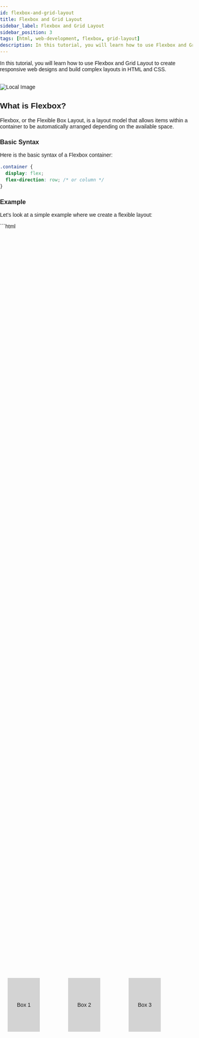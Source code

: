 ```yaml
---
id: flexbox-and-grid-layout
title: Flexbox and Grid Layout
sidebar_label: Flexbox and Grid Layout
sidebar_position: 3
tags: [html, web-development, flexbox, grid-layout]
description: In this tutorial, you will learn how to use Flexbox and Grid Layout to create responsive web designs and build complex layouts in HTML and CSS.
---
```


In this tutorial, you will learn how to use Flexbox and Grid Layout to create responsive web designs and build complex layouts in HTML and CSS.
<br></br>

![Local Image](https://ishadeed.com/assets/grid-flex/grid-vs-flexbox.png)

## What is Flexbox?
Flexbox, or the Flexible Box Layout, is a layout model that allows items within a container to be automatically arranged depending on the available space.

### Basic Syntax
Here is the basic syntax of a Flexbox container:

```css
.container {
  display: flex;
  flex-direction: row; /* or column */
}
```

### Example
Let's look at a simple example where we create a flexible layout:

<Tabs>
    <TabItem value="Code">
```html
<!DOCTYPE html>
<html lang="en">
<head>
  <meta charset="UTF-8">
  <meta name="viewport" content="width=device-width, initial-scale=1.0">
  <title>Flexbox Example</title>
  <style>
    .container {
      display: flex;
      justify-content: space-around;
      align-items: center;
      height: 100vh;
    }
    .box {
      width: 100px;
      height: 100px;
      background-color: lightblue;
      text-align: center;
      line-height: 100px;
    }
  </style>
</head>
<body>
  <div class="container">
    <div class="box">Box 1</div>
    <div class="box">Box 2</div>
    <div class="box">Box 3</div>
  </div>
</body>
</html>
```
    </TabItem>
    <TabItem value="Output">
        <BrowserWindow>
            ![banner](flexbox.png)
        </BrowserWindow>
    </TabItem>
</Tabs>


## What is Grid Layout?
Grid is a blueprint for making websites.

The Grid model allows you to layout the content of your website. Not only that, it helps you create the structures you need for building responsive websites for multiple devices. This means your site will look good on desktop, mobile, and tablet.

Grid Layout is a two-dimensional layout system for the web. It allows you to create complex layouts using rows and columns.

### Basic Syntax
Here is the basic syntax of a Grid container:

```css
.container {
  display: grid;
  grid-template-columns: repeat(3, 1fr);
  grid-template-rows: auto;
}
```

### Example
Let's look at a simple example where we create a grid layout:
<Tabs>
    <TabItem value="Code">
```html
<!DOCTYPE html>
<html lang="en">

<head>
    <meta charset="UTF-8">
    <meta name="viewport" content="width=device-width, initial-scale=1.0">
    <title>Grid Layout Example</title>
    <style>
        .container {
          display: grid;
          grid-template-columns: repeat(3, 1fr);
          gap: 10px;
        }
        .box {
          background-color: lightgreen;
          text-align: center;
          padding: 20px;
        }
    </style>
</head>

<body>
    <div class="container">
        <div class="box">Box 1</div>
        <div class="box">Box 2</div>
        <div class="box">Box 3</div>
        <div class="box">Box 4</div>
        <div class="box">Box 5</div>
        <div class="box">Box 6</div>
    </div>
</body>

</html>
```
    </TabItem>
    <TabItem value="Output">
        <BrowserWindow>
            ![banner](grid.png)
        </BrowserWindow>
    </TabItem>
</Tabs>

## Practical Example
Let's create a practical example where we use both Flexbox and Grid Layout to adjust the layout of a simple webpage based on different screen sizes:

<Tabs>
    <TabItem value="Flexbox">
```html
<!DOCTYPE html>
<html lang="en">
<head>
  <meta charset="UTF-8">
  <meta name="viewport" content="width=device-width, initial-scale=1.0">
  <title>Responsive Flexbox Layout</title>
  <style>
    body {
      font-family: Arial, sans-serif;
      margin: 0;
      padding: 0;
    }
    .container {
      display: flex;
      flex-direction: column;
      align-items: center;
      padding: 20px;
    }
    .box {
      width: 100%;
      padding: 20px;
      margin: 10px 0;
      background-color: lightgray;
      text-align: center;
    }
    @media (min-width: 600px) {
      .container {
        flex-direction: row;
        flex-wrap: wrap;
        justify-content: space-around;
      }
      .box {
        width: 45%;
      }
    }
    @media (min-width: 900px) {
      .box {
        width: 30%;
      }
    }
  </style>
</head>
<body>
  <div class="container">
    <div class="box">Box 1</div>
    <div class="box">Box 2</div>
    <div class="box">Box 3</div>
  </div>
</body>
</html>
```
    </TabItem>
    <TabItem value="Grid">
```html
<!DOCTYPE html>
<html lang="en">
<head>
  <meta charset="UTF-8">
  <meta name="viewport" content="width=device-width, initial-scale=1.0">
  <title>Responsive Grid Layout</title>
  <style>
    body {
      font-family: Arial, sans-serif;
      margin: 0;
      padding: 0;
    }
    .container {
      display: grid;
      grid-template-columns: 1fr;
      gap: 10px;
      padding: 20px;
    }
    .box {
      background-color: lightgray;
      text-align: center;
      padding: 20px;
    }
    @media (min-width: 600px) {
      .container {
        grid-template-columns: repeat(2, 1fr);
      }
    }
    @media (min-width: 900px) {
      .container {
        grid-template-columns: repeat(3, 1fr);
      }
    }
  </style>
</head>
<body>
  <div class="container">
    <div class="box">Box 1</div>
    <div class="box">Box 2</div>
    <div class="box">Box 3</div>
    <div class="box">Box 4</div>
    <div class="box">Box 5</div>
    <div class="box">Box 6</div>
  </div>
</body>
</html>
```
    </TabItem>
    <TabItem value="Output">
    <BrowserWindow>
    ![banner](output.png)
    </BrowserWindow>
    </TabItem>
</Tabs>

# Resources
 - [Fkexbox cheatsheet](https://css-tricks.com/wp-content/uploads/2022/02/css-flexbox-poster.png)
 - [Grid cheatsheet](https://css-tricks.com/wp-content/uploads/2022/02/css-grid-poster.png)

## Conclusion
Flexbox and Grid Layout are essential tools in creating responsive web designs. By understanding and utilizing these techniques, you can ensure that your web pages provide an optimal viewing experience across a wide range of devices and screen sizes. Experiment with different layout properties and combinations to see what works best for your specific design needs.
